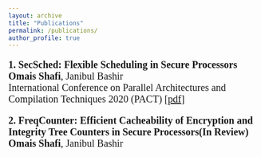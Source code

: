 ```yaml
---
layout: archive
title: "Publications"
permalink: /publications/
author_profile: true
---
```

<p style="font-size:20px;font-family:verdana;"><b>1. SecSched: Flexible Scheduling in Secure Processors</b><br/>
<b>Omais Shafi</b>, Janibul Bashir  <br />
International Conference on Parallel Architectures and Compilation Techniques 2020 (PACT) [<a href="https://omais-shafi.github.io/files/secsched.pdf">pdf</a>]
 
<p style="font-size:20px;font-family:verdana;"><b>2. FreqCounter: Efficient Cacheability of Encryption and Integrity Tree Counters in Secure Processors(In Review)</b><br/>
<b>Omais Shafi</b>, Janibul Bashir  <br />


